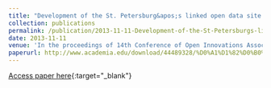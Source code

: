 ```yaml
---
title: "Development of the St. Petersburg&apos;s linked open data site using Information Workbench"
collection: publications
permalink: /publication/2013-11-11-Development-of-the-St-Petersburgs-linked-open-data-site-using-Information-Workbench
date: 2013-11-11
venue: 'In the proceedings of 14th Conference of Open Innovations Association FRUCT, Espoo, Finland, November 11-15, 2013'
paperurl: http://www.academia.edu/download/44489328/%D0%A1%D1%82%D0%B0%D1%82%D1%8C%D1%8F_Development_of_the_St._Petersburgs_linked_open_data_site_using_Information_Workbench-libre.pdf
---
```

[Access paper here](http://www.academia.edu/download/44489328/%D0%A1%D1%82%D0%B0%D1%82%D1%8C%D1%8F_Development_of_the_St._Petersburgs_linked_open_data_site_using_Information_Workbench-libre.pdf){:target="_blank"}
